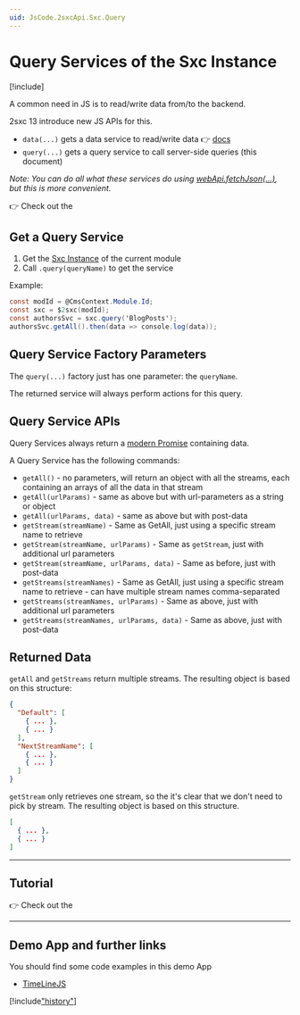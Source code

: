 ```yaml
---
uid: JsCode.2sxcApi.Sxc.Query
---
```


# Query Services of the Sxc Instance

[!include[](~/basics/stack/_shared-float-summary.md)]
<style>.context-box-summary .interact-2sxc { visibility: visible; } </style>

A common need in JS is to read/write data from/to the backend. 

2sxc 13 introduce new JS APIs for this. 

* `data(...)` gets a data service to read/write data 👉 [docs](xref:JsCode.2sxcApi.Sxc.Data)
* `query(...)` gets a query service to call server-side queries (this document)

_Note: You can do all what these services do using [webApi.fetchJson(...)](xref:JsCode.2sxcApi.Sxc.WebApi.Fetch), but this is more convenient._

👉 Check out the [](xref:Tut.JsData)

## Get a Query Service

1. Get the [Sxc Instance](xref:JsCode.2sxcApi.Sxc.Index) of the current module
1. Call `.query(queryName)` to get the service

Example:

```csharp
const modId = @CmsContext.Module.Id;
const sxc = $2sxc(modId);
const authorsSvc = sxc.query('BlogPosts');
authorsSvc.getAll().then(data => console.log(data));
```

## Query Service Factory Parameters

The `query(...)` factory just has one parameter: the `queryName`. 

The returned service will always perform actions for this query. 

## Query Service APIs

Query Services always return a [modern Promise](https://developer.mozilla.org/en-US/docs/Web/JavaScript/Reference/Global_Objects/Promise) containing data. 

A Query Service has the following commands:

* `getAll()` - no parameters, will return an object with all the streams, each containing an arrays of all the data in that stream
* `getAll(urlParams)` - same as above but with url-parameters as a string or object
* `getAll(urlParams, data)` - same as above but with post-data
* `getStream(streamName)` - Same as GetAll, just using a specific stream name to retrieve
* `getStream(streamName, urlParams)` - Same as `getStream`, just with additional url parameters
* `getStream(streamName, urlParams, data)` - Same as before, just with post-data
* `getStreams(streamNames)` - Same as GetAll, just using a specific stream name to retrieve - can have multiple stream names comma-separated
* `getStreams(streamNames, urlParams)` - Same as above, just with additional url parameters
* `getStreams(streamNames, urlParams, data)` - Same as above, just with post-data

## Returned Data

`getAll` and `getStreams` return multiple streams. 
The resulting object is based on this structure:

```json
{
  "Default": [
    { ... },
    { ... }
  ],
  "NextStreamName": [
    { ... },
    { ... }
  ]
}
```

`getStream` only retrieves one stream, so the it's clear that we don't need to pick by stream. 
The resulting object is based on this structure. 

```json
[
  { ... },
  { ... }
]
```

---
## Tutorial

👉 Check out the [](xref:Tut.JsData)

---

## Demo App and further links

You should find some code examples in this demo App
* [TimeLineJS](xref:App.TimelineJs)

[!include["history"](_data-history.md)]